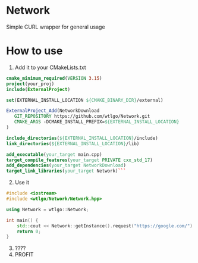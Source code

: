 
# Network
Simple CURL wrapper for general usage

# How to use

 1. Add it to your CMakeLists.txt
 ```Cmake
cmake_minimum_required(VERSION 3.15)
project(your_proj)
include(ExternalProject)

set(EXTERNAL_INSTALL_LOCATION ${CMAKE_BINARY_DIR}/external)

ExternalProject_Add(NetworkDownload
    GIT_REPOSITORY https://github.com/wtlgo/Network.git
    CMAKE_ARGS -DCMAKE_INSTALL_PREFIX=${EXTERNAL_INSTALL_LOCATION}
)

include_directories(${EXTERNAL_INSTALL_LOCATION}/include)
link_directories(${EXTERNAL_INSTALL_LOCATION}/lib)

add_executable(your_target main.cpp)
target_compile_features(your_target PRIVATE cxx_std_17)
add_dependencies(your_target NetworkDownload)
target_link_libraries(your_target Network)```
```

 2. Use it
```C++
#include <iostream>
#include <wtlgo/Network/Network.hpp>

using Network = wtlgo::Network;

int main() {
    std::cout << Network::getInstance().request("https://google.com/") << std::endl;
    return 0;
}
```

 3. ????
 2. PROFIT
